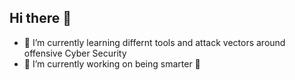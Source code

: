 ## Hi there 👋

- 🌱 I’m currently learning differnt tools and attack vectors around offensive Cyber Security
- 🔭 I’m currently working on being smarter 🤔
    
<!--
**thegeekgirl/thegeekgirl** is a ✨ _special_ ✨ repository because its `README.md` (this file) appears on your GitHub profile.

Here are some ideas to get you started:

- 🔭 I’m currently working on ...
- 🌱 I’m currently learning ...
- 👯 I’m looking to collaborate on ...
- 🤔 I’m looking for help with ...
- 💬 Ask me about ...
- 📫 How to reach me: ...
- 😄 Pronouns: ...
- ⚡ Fun fact: ...
-->
